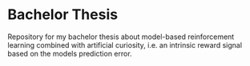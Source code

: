 # Bachelor Thesis

Repository for my bachelor thesis about model-based reinforcement learning combined with artificial curiosity, i.e. an intrinsic reward signal based on the models prediction error.
